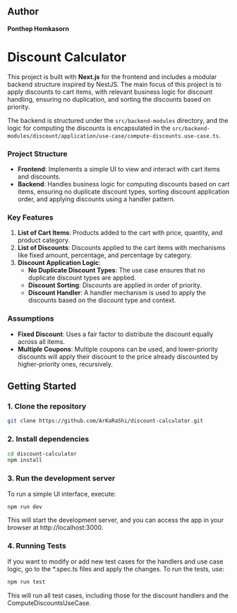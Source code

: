 ## Author

**Ponthep Homkasorn**

# Discount Calculator

This project is built with **Next.js** for the frontend and includes a modular backend structure inspired by NestJS. The main focus of this project is to apply discounts to cart items, with relevant business logic for discount handling, ensuring no duplication, and sorting the discounts based on priority.

The backend is structured under the `src/backend-modules` directory, and the logic for computing the discounts is encapsulated in the `src/backend-modules/discount/application/use-case/compute-discounts.use-case.ts`.

### Project Structure

-   **Frontend**: Implements a simple UI to view and interact with cart items and discounts.
-   **Backend**: Handles business logic for computing discounts based on cart items, ensuring no duplicate discount types, sorting discount application order, and applying discounts using a handler pattern.

### Key Features

1. **List of Cart Items**: Products added to the cart with price, quantity, and product category.
2. **List of Discounts**: Discounts applied to the cart items with mechanisms like fixed amount, percentage, and percentage by category.
3. **Discount Application Logic**:
    - **No Duplicate Discount Types**: The use case ensures that no duplicate discount types are applied.
    - **Discount Sorting**: Discounts are applied in order of priority.
    - **Discount Handler**: A handler mechanism is used to apply the discounts based on the discount type and context.

### Assumptions

-   **Fixed Discount**: Uses a fair factor to distribute the discount equally across all items.
-   **Multiple Coupons**: Multiple coupons can be used, and lower-priority discounts will apply their discount to the price already discounted by higher-priority ones, recursively.

## Getting Started

### 1. Clone the repository

```bash
git clone https://github.com/ArKaRaShi/discount-calculator.git
```

### 2. Install dependencies

```bash
cd discount-calculator
npm install
```

### 3. Run the development server

To run a simple UI interface, execute:

```bash
npm run dev
```

This will start the development server, and you can access the app in your browser at http://localhost:3000.

### 4. Running Tests

If you want to modify or add new test cases for the handlers and use case logic, go to the \*.spec.ts files and apply the changes. To run the tests, use:

```bash
npm run test
```

This will run all test cases, including those for the discount handlers and the ComputeDiscountsUseCase.
